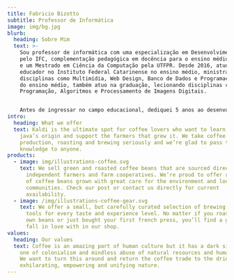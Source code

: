 ```yaml
---
title: Fabricio Bizotto
subtitle: Professor de Informática
image: img/bg.jpg
blurb:
  heading: Sobre Mim
  text: >-
    Sou professor de informática com uma especialização em Desenvolvimento Web
    pelo IFC, complementação pedagógica em docência para o ensino médio técnico
    e um Mestrado em Ciência da Computação pela UTFPR. Desde 2016, atuo como
    educador no Instituto Federal Catarinense no ensino médio, ministrando
    disciplinas como Multimídia, Web Design, Banco de Dados e Programação. Além
    do ensino médio, também atuo na graduação, lecionando disciplinas como
    Programação, Algoritmos e Processamento de Imagens Digitais.


    Antes de ingressar no campo educacional, dediquei 5 anos ao desenvolvimento de software, desempenhando o papel de programador de sistemas no mercado de trabalho. 
intro:
  heading: What we offer
  text: Kaldi is the ultimate spot for coffee lovers who want to learn about their
    java’s origin and support the farmers that grew it. We take coffee
    production, roasting and brewing seriously and we’re glad to pass that
    knowledge to anyone.
products:
  - image: img/illustrations-coffee.svg
    text: We sell green and roasted coffee beans that are sourced directly from
      independent farmers and farm cooperatives. We’re proud to offer a variety
      of coffee beans grown with great care for the environment and local
      communities. Check our post or contact us directly for current
      availability.
  - image: /img/illustrations-coffee-gear.svg
    text: We offer a small, but carefully curated selection of brewing gear and
      tools for every taste and experience level. No matter if you roast your
      own beans or just bought your first french press, you’ll find a gadget to
      fall in love with in our shop.
values:
  heading: Our values
  text: Coffee is an amazing part of human culture but it has a dark side too –
    one of colonialism and mindless abuse of natural resources and human lives.
    We want to turn this around and return the coffee trade to the drink’s
    exhilarating, empowering and unifying nature.
---
```

